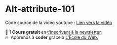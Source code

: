 # Alt-attribute-101

Code source de la vidéo youtube : [Lien vers la vidéo](https://youtu.be/M_wE7c3qKqs)

🚀 1 **Cours gratuit** en [t'inscrivant à la newsletter.](https://www.le-designer-du-web.com/news) <br>
🔥  &nbsp;Apprends à **coder** grâce à [L'École du Web.](https://www.ecole-du-web.net)

